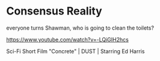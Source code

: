 # Consensus Reality

everyone turns Shawman, who is going to clean the toilets?

https://www.youtube.com/watch?v=-LQiGIH2hcs

Sci-Fi Short Film "Concrete" | DUST | Starring Ed Harris

